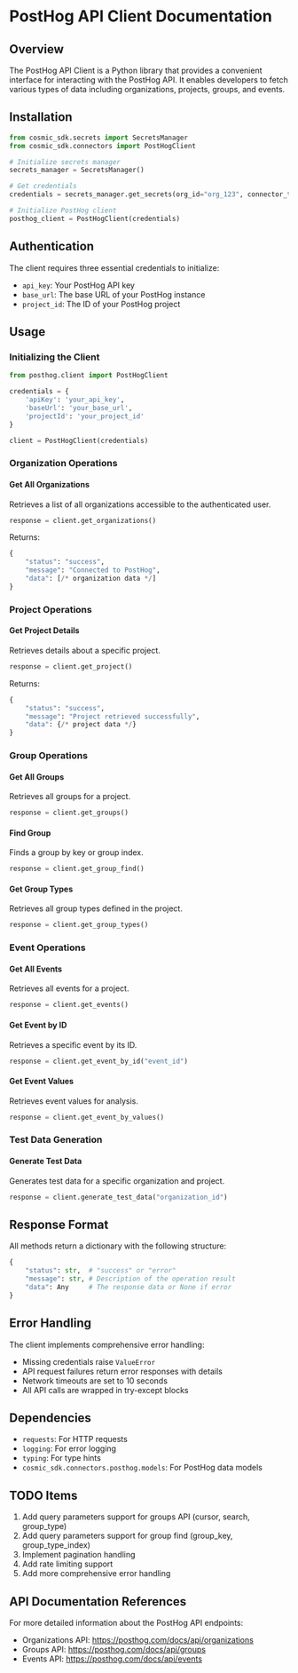 # PostHog API Client Documentation

## Overview

The PostHog API Client is a Python library that provides a convenient interface for interacting with the PostHog API. It enables developers to fetch various types of data including organizations, projects, groups, and events.

## Installation

```python
from cosmic_sdk.secrets import SecretsManager
from cosmic_sdk.connectors import PostHogClient

# Initialize secrets manager
secrets_manager = SecretsManager()

# Get credentials
credentials = secrets_manager.get_secrets(org_id="org_123", connector_type="posthog")

# Initialize PostHog client
posthog_client = PostHogClient(credentials)
```

## Authentication

The client requires three essential credentials to initialize:

- `api_key`: Your PostHog API key
- `base_url`: The base URL of your PostHog instance
- `project_id`: The ID of your PostHog project

## Usage

### Initializing the Client

```python
from posthog.client import PostHogClient

credentials = {
    'apiKey': 'your_api_key',
    'baseUrl': 'your_base_url',
    'projectId': 'your_project_id'
}

client = PostHogClient(credentials)
```

### Organization Operations

#### Get All Organizations
Retrieves a list of all organizations accessible to the authenticated user.

```python
response = client.get_organizations()
```

Returns:
```python
{
    "status": "success",
    "message": "Connected to PostHog",
    "data": [/* organization data */]
}
```

### Project Operations

#### Get Project Details
Retrieves details about a specific project.

```python
response = client.get_project()
```

Returns:
```python
{
    "status": "success",
    "message": "Project retrieved successfully",
    "data": {/* project data */}
}
```

### Group Operations

#### Get All Groups
Retrieves all groups for a project.

```python
response = client.get_groups()
```

#### Find Group
Finds a group by key or group index.

```python
response = client.get_group_find()
```

#### Get Group Types
Retrieves all group types defined in the project.

```python
response = client.get_group_types()
```

### Event Operations

#### Get All Events
Retrieves all events for a project.

```python
response = client.get_events()
```

#### Get Event by ID
Retrieves a specific event by its ID.

```python
response = client.get_event_by_id("event_id")
```

#### Get Event Values
Retrieves event values for analysis.

```python
response = client.get_event_by_values()
```

### Test Data Generation

#### Generate Test Data
Generates test data for a specific organization and project.

```python
response = client.generate_test_data("organization_id")
```

## Response Format

All methods return a dictionary with the following structure:

```python
{
    "status": str,  # "success" or "error"
    "message": str, # Description of the operation result
    "data": Any     # The response data or None if error
}
```

## Error Handling

The client implements comprehensive error handling:

- Missing credentials raise `ValueError`
- API request failures return error responses with details
- Network timeouts are set to 10 seconds
- All API calls are wrapped in try-except blocks

## Dependencies

- `requests`: For HTTP requests
- `logging`: For error logging
- `typing`: For type hints
- `cosmic_sdk.connectors.posthog.models`: For PostHog data models

## TODO Items

1. Add query parameters support for groups API (cursor, search, group_type)
2. Add query parameters support for group find (group_key, group_type_index)
3. Implement pagination handling
4. Add rate limiting support
5. Add more comprehensive error handling

## API Documentation References

For more detailed information about the PostHog API endpoints:

- Organizations API: https://posthog.com/docs/api/organizations
- Groups API: https://posthog.com/docs/api/groups
- Events API: https://posthog.com/docs/api/events